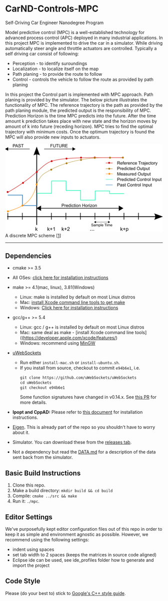 # CarND-Controls-MPC
Self-Driving Car Engineer Nanodegree Program

[1]: https://en.wikipedia.org/wiki/Model_predictive_control

Model predictive control (MPC) is a well-established technology for advanced
process control (APC) deployed in many industrial applications. In this project
MPC is implemented to drive the car in a simulator. While driving automatically
steer angle and throttle actuators are controlled. Typically a self driving car
consist of following:

* Perception - to identify suroundings
* Localization - to localize itself on the map
* Path planing - to provide the route to follow
* Control - controls the vehicle to follow the route as provided by path planing

In this project the Control part is implemented with MPC approach.
Path planing is provided by the simulator. The below picture illustrates the
functionality of MPC. The reference trajectory is the path as provided by the
path planing module, the predicted output is the responsibility of MPC. Prediction
Horizon is the time MPC predicts into the future. After the time amount k prediction
takes place with new state and the horizon moves by amount of k into future (receding horizon). MPC tries to find the optimal trajectory with minimum costs.
Once the optimum trajectory is found the MPC will also provide new inputs to actuators.

![MPC picture from Wikipedia](./img/MPC_scheme_basic.png) A discrete MPC scheme [[1]]


---

## Dependencies

* cmake >= 3.5
 * All OSes: [click here for installation instructions](https://cmake.org/install/)
* make >= 4.1(mac, linux), 3.81(Windows)
  * Linux: make is installed by default on most Linux distros
  * Mac: [install Xcode command line tools to get make](https://developer.apple.com/xcode/features/)
  * Windows: [Click here for installation instructions](http://gnuwin32.sourceforge.net/packages/make.htm)
* gcc/g++ >= 5.4
  * Linux: gcc / g++ is installed by default on most Linux distros
  * Mac: same deal as make - [install Xcode command line tools]((https://developer.apple.com/xcode/features/)
  * Windows: recommend using [MinGW](http://www.mingw.org/)
* [uWebSockets](https://github.com/uWebSockets/uWebSockets)
  * Run either `install-mac.sh` or `install-ubuntu.sh`.
  * If you install from source, checkout to commit `e94b6e1`, i.e.
    ```
    git clone https://github.com/uWebSockets/uWebSockets
    cd uWebSockets
    git checkout e94b6e1
    ```
    Some function signatures have changed in v0.14.x. See [this PR](https://github.com/udacity/CarND-MPC-Project/pull/3) for more details.

* **Ipopt and CppAD:** Please refer to [this document](https://github.com/udacity/CarND-MPC-Project/blob/master/install_Ipopt_CppAD.md) for installation instructions.
* [Eigen](http://eigen.tuxfamily.org/index.php?title=Main_Page). This is already part of the repo so you shouldn't have to worry about it.
* Simulator. You can download these from the [releases tab](https://github.com/udacity/self-driving-car-sim/releases).
* Not a dependency but read the [DATA.md](./DATA.md) for a description of the data sent back from the simulator.


## Basic Build Instructions

1. Clone this repo.
2. Make a build directory: `mkdir build && cd build`
3. Compile: `cmake ../src && make`
4. Run it: `./mpc`.

## Editor Settings

We've purposefully kept editor configuration files out of this repo in order to
keep it as simple and environment agnostic as possible. However, we recommend
using the following settings:

* indent using spaces
* set tab width to 2 spaces (keeps the matrices in source code aligned)
* Eclipse ide can be used, see ide_profiles folder how to generate and import
  the project

## Code Style

Please (do your best to) stick to [Google's C++ style guide](https://google.github.io/styleguide/cppguide.html).

